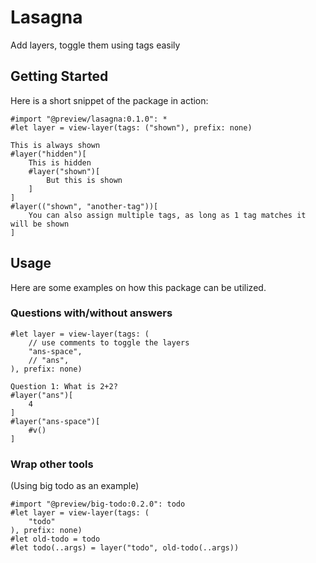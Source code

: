 # Lasagna

Add layers, toggle them using tags easily

## Getting Started

Here is a short snippet of the package in action:
```typ
#import "@preview/lasagna:0.1.0": *
#let layer = view-layer(tags: ("shown"), prefix: none)

This is always shown
#layer("hidden")[
    This is hidden
    #layer("shown")[
        But this is shown
    ]
]
#layer(("shown", "another-tag"))[
    You can also assign multiple tags, as long as 1 tag matches it will be shown
]
```

## Usage
Here are some examples on how this package can be utilized.

### Questions with/without answers
```typ
#let layer = view-layer(tags: (
    // use comments to toggle the layers
    "ans-space",
    // "ans",
), prefix: none)

Question 1: What is 2+2?
#layer("ans")[
    4
]
#layer("ans-space")[
    #v()
]

```

### Wrap other tools
(Using big todo as an example)
```typ
#import "@preview/big-todo:0.2.0": todo
#let layer = view-layer(tags: (
    "todo"
), prefix: none)
#let old-todo = todo
#let todo(..args) = layer("todo", old-todo(..args))
```
